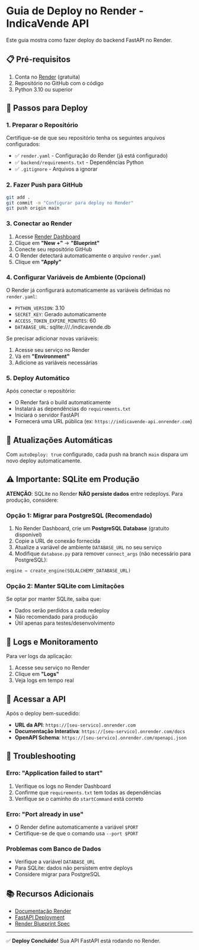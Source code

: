 # Guia de Deploy no Render - IndicaVende API

Este guia mostra como fazer deploy do backend FastAPI no Render.

## 📋 Pré-requisitos

1. Conta no [Render](https://render.com) (gratuita)
2. Repositório no GitHub com o código
3. Python 3.10 ou superior

## 🚀 Passos para Deploy

### 1. Preparar o Repositório

Certifique-se de que seu repositório tenha os seguintes arquivos configurados:

- ✅ `render.yaml` - Configuração do Render (já está configurado)
- ✅ `backend/requirements.txt` - Dependências Python
- ✅ `.gitignore` - Arquivos a ignorar

### 2. Fazer Push para GitHub

```bash
git add .
git commit -m "Configurar para deploy no Render"
git push origin main
```

### 3. Conectar ao Render

1. Acesse [Render Dashboard](https://dashboard.render.com/)
2. Clique em **"New +"** → **"Blueprint"**
3. Conecte seu repositório GitHub
4. O Render detectará automaticamente o arquivo `render.yaml`
5. Clique em **"Apply"**

### 4. Configurar Variáveis de Ambiente (Opcional)

O Render já configurará automaticamente as variáveis definidas no `render.yaml`:

- `PYTHON_VERSION`: 3.10
- `SECRET_KEY`: Gerado automaticamente
- `ACCESS_TOKEN_EXPIRE_MINUTES`: 60
- `DATABASE_URL`: sqlite:///./indicavende.db

Se precisar adicionar novas variáveis:

1. Acesse seu serviço no Render
2. Vá em **"Environment"**
3. Adicione as variáveis necessárias

### 5. Deploy Automático

Após conectar o repositório:

- O Render fará o build automaticamente
- Instalará as dependências do `requirements.txt`
- Iniciará o servidor FastAPI
- Fornecerá uma URL pública (ex: `https://indicavende-api.onrender.com`)

## 🔄 Atualizações Automáticas

Com `autoDeploy: true` configurado, cada push na branch `main` dispara um novo deploy automaticamente.

## ⚠️ Importante: SQLite em Produção

**ATENÇÃO**: SQLite no Render **NÃO persiste dados** entre redeploys. Para produção, considere:

### Opção 1: Migrar para PostgreSQL (Recomendado)

1. No Render Dashboard, crie um **PostgreSQL Database** (gratuito disponível)
2. Copie a URL de conexão fornecida
3. Atualize a variável de ambiente `DATABASE_URL` no seu serviço
4. Modifique `database.py` para remover `connect_args` (não necessário para PostgreSQL):

```python
engine = create_engine(SQLALCHEMY_DATABASE_URL)
```

### Opção 2: Manter SQLite com Limitações

Se optar por manter SQLite, saiba que:
- Dados serão perdidos a cada redeploy
- Não recomendado para produção
- Útil apenas para testes/desenvolvimento

## 📝 Logs e Monitoramento

Para ver logs da aplicação:

1. Acesse seu serviço no Render
2. Clique em **"Logs"**
3. Veja logs em tempo real

## 🔗 Acessar a API

Após o deploy bem-sucedido:

- **URL da API**: `https://[seu-servico].onrender.com`
- **Documentação Interativa**: `https://[seu-servico].onrender.com/docs`
- **OpenAPI Schema**: `https://[seu-servico].onrender.com/openapi.json`

## 🐛 Troubleshooting

### Erro: "Application failed to start"

1. Verifique os logs no Render Dashboard
2. Confirme que `requirements.txt` tem todas as dependências
3. Verifique se o caminho do `startCommand` está correto

### Erro: "Port already in use"

- O Render define automaticamente a variável `$PORT`
- Certifique-se de que o comando usa `--port $PORT`

### Problemas com Banco de Dados

- Verifique a variável `DATABASE_URL`
- Para SQLite: dados não persistem entre deploys
- Considere migrar para PostgreSQL

## 📚 Recursos Adicionais

- [Documentação Render](https://render.com/docs)
- [FastAPI Deployment](https://fastapi.tiangolo.com/deployment/)
- [Render Blueprint Spec](https://render.com/docs/blueprint-spec)

---

✅ **Deploy Concluído!** Sua API FastAPI está rodando no Render.

